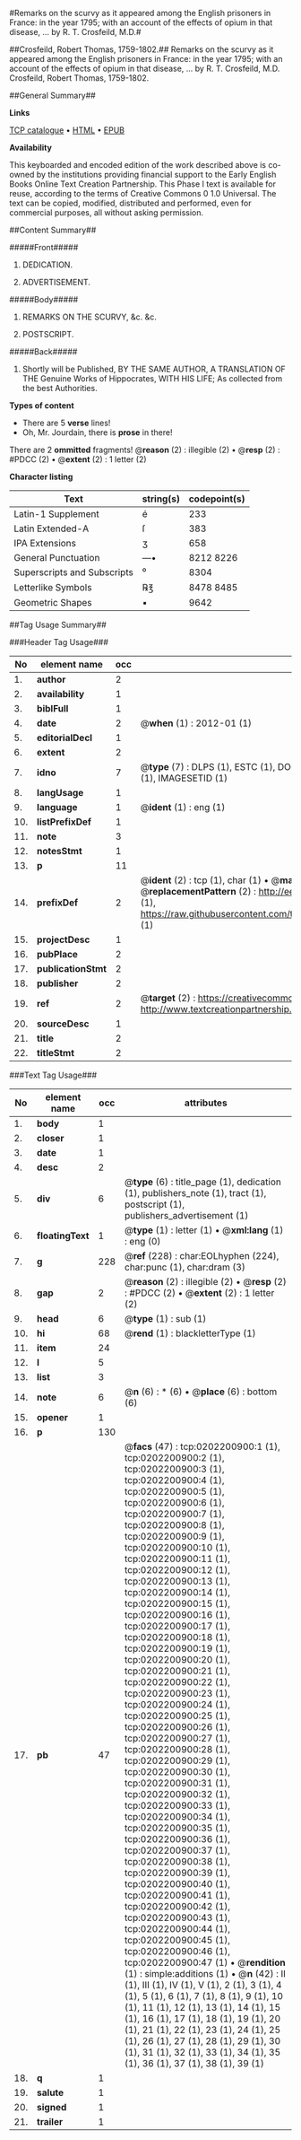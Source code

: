 #Remarks on the scurvy as it appeared among the English prisoners in France: in the year 1795; with an account of the effects of opium in that disease, ... by R. T. Crosfeild, M.D.#

##Crosfeild, Robert Thomas, 1759-1802.##
Remarks on the scurvy as it appeared among the English prisoners in France: in the year 1795; with an account of the effects of opium in that disease, ... by R. T. Crosfeild, M.D.
Crosfeild, Robert Thomas, 1759-1802.

##General Summary##

**Links**

[TCP catalogue](http://www.ota.ox.ac.uk/tcp/)  • 
[HTML](http://tei.it.ox.ac.uk/tcp/Texts-HTML/free/004/004877908.html)  • 
[EPUB](http://tei.it.ox.ac.uk/tcp/Texts-EPUB/free/004/004877908.epub)

**Availability**

This keyboarded and encoded edition of the
	       work described above is co-owned by the institutions
	       providing financial support to the Early English Books
	       Online Text Creation Partnership. This Phase I text is
	       available for reuse, according to the terms of Creative
	       Commons 0 1.0 Universal. The text can be copied,
	       modified, distributed and performed, even for
	       commercial purposes, all without asking permission.


##Content Summary##

#####Front#####

1. DEDICATION.

1. ADVERTISEMENT.

#####Body#####

1. REMARKS ON THE SCURVY, &c. &c.

1. POSTSCRIPT.

#####Back#####

1. Shortly will be Published, BY THE SAME AUTHOR, A TRANSLATION OF THE Genuine Works of Hippocrates, WITH HIS LIFE; As collected from the best Authorities.

**Types of content**

  * There are 5 **verse** lines!
  * Oh, Mr. Jourdain, there is **prose** in there!

There are 2 **ommitted** fragments! 
 @__reason__ (2) : illegible (2)  •  @__resp__ (2) : #PDCC (2)  •  @__extent__ (2) : 1 letter (2)

**Character listing**


|Text|string(s)|codepoint(s)|
|---|---|---|
|Latin-1 Supplement|é|233|
|Latin Extended-A|ſ|383|
|IPA  Extensions|ʒ|658|
|General Punctuation|—•|8212 8226|
|Superscripts             and Subscripts|⁰|8304|
|Letterlike Symbols|℞℥|8478 8485|
|Geometric Shapes|▪|9642|

##Tag Usage Summary##

###Header Tag Usage###

|No|element name|occ|attributes|
|---|---|---|---|
|1.|__author__|2||
|2.|__availability__|1||
|3.|__biblFull__|1||
|4.|__date__|2| @__when__ (1) : 2012-01 (1)|
|5.|__editorialDecl__|1||
|6.|__extent__|2||
|7.|__idno__|7| @__type__ (7) : DLPS (1), ESTC (1), DOCNO (1), TCP (1), GALEDOCNO (1), CONTENTSET (1), IMAGESETID (1)|
|8.|__langUsage__|1||
|9.|__language__|1| @__ident__ (1) : eng (1)|
|10.|__listPrefixDef__|1||
|11.|__note__|3||
|12.|__notesStmt__|1||
|13.|__p__|11||
|14.|__prefixDef__|2| @__ident__ (2) : tcp (1), char (1)  •  @__matchPattern__ (2) : ([0-9\-]+):([0-9IVX]+) (1), (.+) (1)  •  @__replacementPattern__ (2) : http://eebo.chadwyck.com/downloadtiff?vid=$1&page=$2 (1), https://raw.githubusercontent.com/textcreationpartnership/Texts/master/tcpchars.xml#$1 (1)|
|15.|__projectDesc__|1||
|16.|__pubPlace__|2||
|17.|__publicationStmt__|2||
|18.|__publisher__|2||
|19.|__ref__|2| @__target__ (2) : https://creativecommons.org/publicdomain/zero/1.0/ (1), http://www.textcreationpartnership.org/docs/. (1)|
|20.|__sourceDesc__|1||
|21.|__title__|2||
|22.|__titleStmt__|2||


###Text Tag Usage###

|No|element name|occ|attributes|
|---|---|---|---|
|1.|__body__|1||
|2.|__closer__|1||
|3.|__date__|1||
|4.|__desc__|2||
|5.|__div__|6| @__type__ (6) : title_page (1), dedication (1), publishers_note (1), tract (1), postscript (1), publishers_advertisement (1)|
|6.|__floatingText__|1| @__type__ (1) : letter (1)  •  @__xml:lang__ (1) : eng (0)|
|7.|__g__|228| @__ref__ (228) : char:EOLhyphen (224), char:punc (1), char:dram (3)|
|8.|__gap__|2| @__reason__ (2) : illegible (2)  •  @__resp__ (2) : #PDCC (2)  •  @__extent__ (2) : 1 letter (2)|
|9.|__head__|6| @__type__ (1) : sub (1)|
|10.|__hi__|68| @__rend__ (1) : blackletterType (1)|
|11.|__item__|24||
|12.|__l__|5||
|13.|__list__|3||
|14.|__note__|6| @__n__ (6) : * (6)  •  @__place__ (6) : bottom (6)|
|15.|__opener__|1||
|16.|__p__|130||
|17.|__pb__|47| @__facs__ (47) : tcp:0202200900:1 (1), tcp:0202200900:2 (1), tcp:0202200900:3 (1), tcp:0202200900:4 (1), tcp:0202200900:5 (1), tcp:0202200900:6 (1), tcp:0202200900:7 (1), tcp:0202200900:8 (1), tcp:0202200900:9 (1), tcp:0202200900:10 (1), tcp:0202200900:11 (1), tcp:0202200900:12 (1), tcp:0202200900:13 (1), tcp:0202200900:14 (1), tcp:0202200900:15 (1), tcp:0202200900:16 (1), tcp:0202200900:17 (1), tcp:0202200900:18 (1), tcp:0202200900:19 (1), tcp:0202200900:20 (1), tcp:0202200900:21 (1), tcp:0202200900:22 (1), tcp:0202200900:23 (1), tcp:0202200900:24 (1), tcp:0202200900:25 (1), tcp:0202200900:26 (1), tcp:0202200900:27 (1), tcp:0202200900:28 (1), tcp:0202200900:29 (1), tcp:0202200900:30 (1), tcp:0202200900:31 (1), tcp:0202200900:32 (1), tcp:0202200900:33 (1), tcp:0202200900:34 (1), tcp:0202200900:35 (1), tcp:0202200900:36 (1), tcp:0202200900:37 (1), tcp:0202200900:38 (1), tcp:0202200900:39 (1), tcp:0202200900:40 (1), tcp:0202200900:41 (1), tcp:0202200900:42 (1), tcp:0202200900:43 (1), tcp:0202200900:44 (1), tcp:0202200900:45 (1), tcp:0202200900:46 (1), tcp:0202200900:47 (1)  •  @__rendition__ (1) : simple:additions (1)  •  @__n__ (42) : II (1), III (1), IV (1), V (1), 2 (1), 3 (1), 4 (1), 5 (1), 6 (1), 7 (1), 8 (1), 9 (1), 10 (1), 11 (1), 12 (1), 13 (1), 14 (1), 15 (1), 16 (1), 17 (1), 18 (1), 19 (1), 20 (1), 21 (1), 22 (1), 23 (1), 24 (1), 25 (1), 26 (1), 27 (1), 28 (1), 29 (1), 30 (1), 31 (1), 32 (1), 33 (1), 34 (1), 35 (1), 36 (1), 37 (1), 38 (1), 39 (1)|
|18.|__q__|1||
|19.|__salute__|1||
|20.|__signed__|1||
|21.|__trailer__|1||
